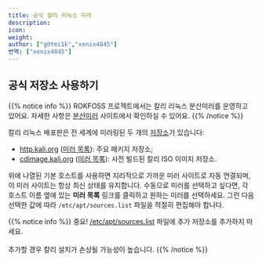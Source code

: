 ```yaml
---
title: 공식 칼리 리눅스 미러
description:
icon:
weight:
author: ["g0tmi1k","xenix4845"]
번역: ["xenix4845"]
---
```


## 공식 저장소 사용하기

{{% notice info %}}
ROKFOSS 프로젝트에서는 칼리 리눅스 분산미러를 운영하고 있어요. 자세한 사항은 [분산미러](https://http.krfoss.org/) 사이트에서 확인하실 수 있어요. 
{{% /notice %}}

칼리 리눅스 배포판은 전 세계에 미러링된 두 개의 [저장소](/docs/general-use/kali-linux-sources-list-repositories/)가 있습니다:

- [http.kali.org](http://http.kali.org/) ([미러 목록](http://http.kali.org/README?mirrorlist)): 주요 패키지 저장소;
- [cdimage.kali.org](http://cdimage.kali.org/) ([미러 목록](http://cdimage.kali.org/README?mirrorlist)): 사전 빌드된 칼리 ISO 이미지 저장소.

위에 나열된 기본 호스트를 사용하면 지리적으로 가까운 미러 사이트로 자동 연결되며, 이 미러 사이트는 항상 최신 상태를 유지합니다. 수동으로 미러를 선택하고 싶다면, 각 호스트 이름 옆에 있는 **미러 목록** 링크를 클릭하고 원하는 미러를 선택하세요. 그런 다음 선택한 값에 따라 `/etc/apt/sources.list` 파일을 적절히 편집해야 합니다.

{{% notice info %}}
중요! <a href="/docs/general-use/kali-linux-sources-list-repositories/"/>/etc/apt/sources.list</a> 파일에 추가 저장소를 추가하지 마세요.<br />
<br />
추가할 경우 칼리 설치가 손상될 가능성이 높습니다.
{{% /notice %}}
